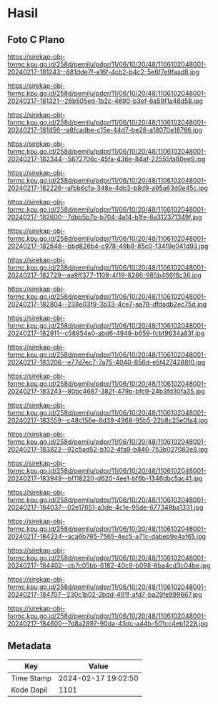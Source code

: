 # Hasil

## Foto C Plano

https://sirekap-obj-formc.kpu.go.id/258d/pemilu/pdpr/11/06/10/20/48/1106102048001-20240217-181243--881dde7f-a16f-4cb2-b4c2-5e6f7e9faad8.jpg

https://sirekap-obj-formc.kpu.go.id/258d/pemilu/pdpr/11/06/10/20/48/1106102048001-20240217-181321--26b505ed-1b2c-4690-b3ef-6a59f1a48d58.jpg

https://sirekap-obj-formc.kpu.go.id/258d/pemilu/pdpr/11/06/10/20/48/1106102048001-20240217-181456--a8fcadbe-c15e-44d7-be28-a18070e18766.jpg

https://sirekap-obj-formc.kpu.go.id/258d/pemilu/pdpr/11/06/10/20/48/1106102048001-20240217-182344--5872706c-45fa-436e-84af-22555fa80ee9.jpg

https://sirekap-obj-formc.kpu.go.id/258d/pemilu/pdpr/11/06/10/20/48/1106102048001-20240217-182226--afbb6cfa-348e-4db3-b8d9-a95a63d0e45c.jpg

https://sirekap-obj-formc.kpu.go.id/258d/pemilu/pdpr/11/06/10/20/48/1106102048001-20240217-182600--7dbb5b7b-b704-4a14-b1fe-6a312371349f.jpg

https://sirekap-obj-formc.kpu.go.id/258d/pemilu/pdpr/11/06/10/20/48/1106102048001-20240217-182646--bbd826b4-c978-49b8-85c0-f34f9e041d93.jpg

https://sirekap-obj-formc.kpu.go.id/258d/pemilu/pdpr/11/06/10/20/48/1106102048001-20240217-182729--aa9ff377-1108-4f19-8286-985b466f6c36.jpg

https://sirekap-obj-formc.kpu.go.id/258d/pemilu/pdpr/11/06/10/20/48/1106102048001-20240217-182804--238e03f9-3b33-4ce7-aa78-dfdadb2ec75d.jpg

https://sirekap-obj-formc.kpu.go.id/258d/pemilu/pdpr/11/06/10/20/48/1106102048001-20240217-182911--c58954e0-abd6-4948-b659-fcbf9634a83f.jpg

https://sirekap-obj-formc.kpu.go.id/258d/pemilu/pdpr/11/06/10/20/48/1106102048001-20240217-183206--e77d7ec7-7a75-4040-856d-e5f4274288f0.jpg

https://sirekap-obj-formc.kpu.go.id/258d/pemilu/pdpr/11/06/10/20/48/1106102048001-20240217-183243--80bc4687-382f-479b-bfc9-24b3fd30fa35.jpg

https://sirekap-obj-formc.kpu.go.id/258d/pemilu/pdpr/11/06/10/20/48/1106102048001-20240217-183559--c48c156e-8d39-4968-95b5-22b8c25e0fa4.jpg

https://sirekap-obj-formc.kpu.go.id/258d/pemilu/pdpr/11/06/10/20/48/1106102048001-20240217-183822--92c5ad52-b102-4fa9-b840-753b027082e8.jpg

https://sirekap-obj-formc.kpu.go.id/258d/pemilu/pdpr/11/06/10/20/48/1106102048001-20240217-183948--bf118220-d620-4ee1-bf6b-1346dbc5ac41.jpg

https://sirekap-obj-formc.kpu.go.id/258d/pemilu/pdpr/11/06/10/20/48/1106102048001-20240217-184037--02e17651-a3de-4c1e-95de-677348ba1331.jpg

https://sirekap-obj-formc.kpu.go.id/258d/pemilu/pdpr/11/06/10/20/48/1106102048001-20240217-184234--aca6b765-7565-4ec5-a71c-dabeb9e4af65.jpg

https://sirekap-obj-formc.kpu.go.id/258d/pemilu/pdpr/11/06/10/20/48/1106102048001-20240217-184402--cb7c05bb-6182-40c9-b098-8ba4cd3c04be.jpg

https://sirekap-obj-formc.kpu.go.id/258d/pemilu/pdpr/11/06/10/20/48/1106102048001-20240217-184707--230c1b02-2bdd-401f-afd7-ba29fe999667.jpg

https://sirekap-obj-formc.kpu.go.id/258d/pemilu/pdpr/11/06/10/20/48/1106102048001-20240217-184600--7d8a2897-90da-43dc-a44b-501cc4eb1228.jpg


## Metadata

| Key        | Value               |
| ---------- | ------------------- |
| Time Stamp | 2024-02-17 19:02:50 |
| Kode Dapil | 1101                |



